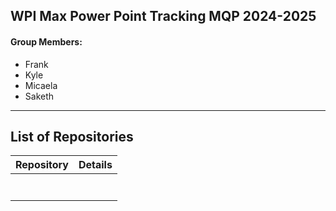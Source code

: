 ## WPI Max Power Point Tracking MQP 2024-2025

#### Group Members:
- Frank
- Kyle
- Micaela
- Saketh

---
## List of Repositories
| Repository | Details |
| ------------- | ------------- |
|   |   |
|   |   |
|   |   |
|   |   |
|   |   |
|   |   |
|   |   |

